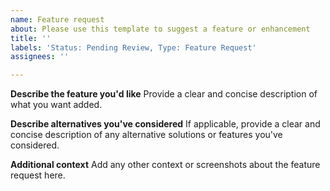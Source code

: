 ```yaml
---
name: Feature request
about: Please use this template to suggest a feature or enhancement
title: ''
labels: 'Status: Pending Review, Type: Feature Request'
assignees: ''

---
```


**Describe the feature you'd like**
Provide a clear and concise description of what you want added.

**Describe alternatives you've considered**
If applicable, provide a clear and concise description of any alternative solutions or features you've considered.

**Additional context**
Add any other context or screenshots about the feature request here.
